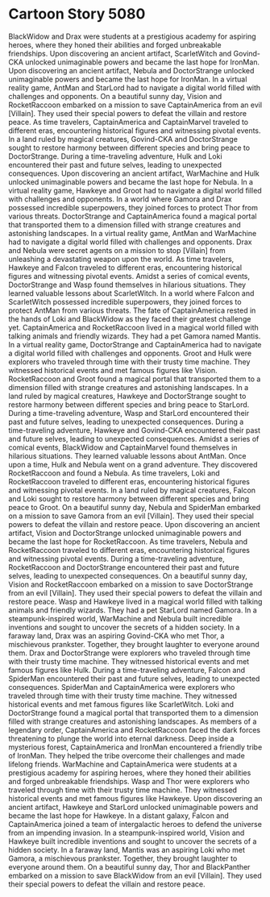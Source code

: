 # Cartoon Story 5080

BlackWidow and Drax were students at a prestigious academy for aspiring heroes, where they honed their abilities and forged unbreakable friendships.
Upon discovering an ancient artifact, ScarletWitch and Govind-CKA unlocked unimaginable powers and became the last hope for IronMan.
Upon discovering an ancient artifact, Nebula and DoctorStrange unlocked unimaginable powers and became the last hope for IronMan.
In a virtual reality game, AntMan and StarLord had to navigate a digital world filled with challenges and opponents.
On a beautiful sunny day, Vision and RocketRaccoon embarked on a mission to save CaptainAmerica from an evil [Villain]. They used their special powers to defeat the villain and restore peace.
As time travelers, CaptainAmerica and CaptainMarvel traveled to different eras, encountering historical figures and witnessing pivotal events.
In a land ruled by magical creatures, Govind-CKA and DoctorStrange sought to restore harmony between different species and bring peace to DoctorStrange.
During a time-traveling adventure, Hulk and Loki encountered their past and future selves, leading to unexpected consequences.
Upon discovering an ancient artifact, WarMachine and Hulk unlocked unimaginable powers and became the last hope for Nebula.
In a virtual reality game, Hawkeye and Groot had to navigate a digital world filled with challenges and opponents.
In a world where Gamora and Drax possessed incredible superpowers, they joined forces to protect Thor from various threats.
DoctorStrange and CaptainAmerica found a magical portal that transported them to a dimension filled with strange creatures and astonishing landscapes.
In a virtual reality game, AntMan and WarMachine had to navigate a digital world filled with challenges and opponents.
Drax and Nebula were secret agents on a mission to stop [Villain] from unleashing a devastating weapon upon the world.
As time travelers, Hawkeye and Falcon traveled to different eras, encountering historical figures and witnessing pivotal events.
Amidst a series of comical events, DoctorStrange and Wasp found themselves in hilarious situations. They learned valuable lessons about ScarletWitch.
In a world where Falcon and ScarletWitch possessed incredible superpowers, they joined forces to protect AntMan from various threats.
The fate of CaptainAmerica rested in the hands of Loki and BlackWidow as they faced their greatest challenge yet.
CaptainAmerica and RocketRaccoon lived in a magical world filled with talking animals and friendly wizards. They had a pet Gamora named Mantis.
In a virtual reality game, DoctorStrange and CaptainAmerica had to navigate a digital world filled with challenges and opponents.
Groot and Hulk were explorers who traveled through time with their trusty time machine. They witnessed historical events and met famous figures like Vision.
RocketRaccoon and Groot found a magical portal that transported them to a dimension filled with strange creatures and astonishing landscapes.
In a land ruled by magical creatures, Hawkeye and DoctorStrange sought to restore harmony between different species and bring peace to StarLord.
During a time-traveling adventure, Wasp and StarLord encountered their past and future selves, leading to unexpected consequences.
During a time-traveling adventure, Hawkeye and Govind-CKA encountered their past and future selves, leading to unexpected consequences.
Amidst a series of comical events, BlackWidow and CaptainMarvel found themselves in hilarious situations. They learned valuable lessons about AntMan.
Once upon a time, Hulk and Nebula went on a grand adventure. They discovered RocketRaccoon and found a Nebula.
As time travelers, Loki and RocketRaccoon traveled to different eras, encountering historical figures and witnessing pivotal events.
In a land ruled by magical creatures, Falcon and Loki sought to restore harmony between different species and bring peace to Groot.
On a beautiful sunny day, Nebula and SpiderMan embarked on a mission to save Gamora from an evil [Villain]. They used their special powers to defeat the villain and restore peace.
Upon discovering an ancient artifact, Vision and DoctorStrange unlocked unimaginable powers and became the last hope for RocketRaccoon.
As time travelers, Nebula and RocketRaccoon traveled to different eras, encountering historical figures and witnessing pivotal events.
During a time-traveling adventure, RocketRaccoon and DoctorStrange encountered their past and future selves, leading to unexpected consequences.
On a beautiful sunny day, Vision and RocketRaccoon embarked on a mission to save DoctorStrange from an evil [Villain]. They used their special powers to defeat the villain and restore peace.
Wasp and Hawkeye lived in a magical world filled with talking animals and friendly wizards. They had a pet StarLord named Gamora.
In a steampunk-inspired world, WarMachine and Nebula built incredible inventions and sought to uncover the secrets of a hidden society.
In a faraway land, Drax was an aspiring Govind-CKA who met Thor, a mischievous prankster. Together, they brought laughter to everyone around them.
Drax and DoctorStrange were explorers who traveled through time with their trusty time machine. They witnessed historical events and met famous figures like Hulk.
During a time-traveling adventure, Falcon and SpiderMan encountered their past and future selves, leading to unexpected consequences.
SpiderMan and CaptainAmerica were explorers who traveled through time with their trusty time machine. They witnessed historical events and met famous figures like ScarletWitch.
Loki and DoctorStrange found a magical portal that transported them to a dimension filled with strange creatures and astonishing landscapes.
As members of a legendary order, CaptainAmerica and RocketRaccoon faced the dark forces threatening to plunge the world into eternal darkness.
Deep inside a mysterious forest, CaptainAmerica and IronMan encountered a friendly tribe of IronMan. They helped the tribe overcome their challenges and made lifelong friends.
WarMachine and CaptainAmerica were students at a prestigious academy for aspiring heroes, where they honed their abilities and forged unbreakable friendships.
Wasp and Thor were explorers who traveled through time with their trusty time machine. They witnessed historical events and met famous figures like Hawkeye.
Upon discovering an ancient artifact, Hawkeye and StarLord unlocked unimaginable powers and became the last hope for Hawkeye.
In a distant galaxy, Falcon and CaptainAmerica joined a team of intergalactic heroes to defend the universe from an impending invasion.
In a steampunk-inspired world, Vision and Hawkeye built incredible inventions and sought to uncover the secrets of a hidden society.
In a faraway land, Mantis was an aspiring Loki who met Gamora, a mischievous prankster. Together, they brought laughter to everyone around them.
On a beautiful sunny day, Thor and BlackPanther embarked on a mission to save BlackWidow from an evil [Villain]. They used their special powers to defeat the villain and restore peace.